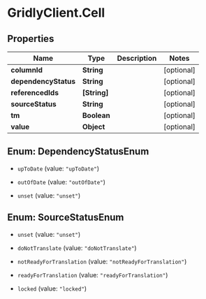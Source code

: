 # GridlyClient.Cell

## Properties

Name | Type | Description | Notes
------------ | ------------- | ------------- | -------------
**columnId** | **String** |  | [optional] 
**dependencyStatus** | **String** |  | [optional] 
**referencedIds** | **[String]** |  | [optional] 
**sourceStatus** | **String** |  | [optional] 
**tm** | **Boolean** |  | [optional] 
**value** | **Object** |  | [optional] 



## Enum: DependencyStatusEnum


* `upToDate` (value: `"upToDate"`)

* `outOfDate` (value: `"outOfDate"`)

* `unset` (value: `"unset"`)





## Enum: SourceStatusEnum


* `unset` (value: `"unset"`)

* `doNotTranslate` (value: `"doNotTranslate"`)

* `notReadyForTranslation` (value: `"notReadyForTranslation"`)

* `readyForTranslation` (value: `"readyForTranslation"`)

* `locked` (value: `"locked"`)




